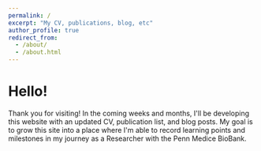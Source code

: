 ```yaml
---
permalink: /
excerpt: "My CV, publications, blog, etc"
author_profile: true
redirect_from: 
  - /about/
  - /about.html
---
```


Hello!
======
Thank you for visiting! In the coming weeks and months, I'll be developing this website with an updated CV, publication list, and blog posts. My goal is to grow this site into a place where I'm able to record learning points and milestones in my journey as a Researcher with the Penn Medice BioBank. 
